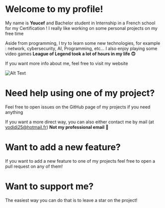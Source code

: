 # **Welcome to my profile!**

My name is **Youcef** and Bachelor student in Internship in a French school for my Certification !
I really like working on some personal projects on my free time

Aside from programming, I try to learn some new technologies, for example : network, cybersecurity, AI, Programming, etc... I also enjoy playing some video games **League of Legend took a lot of hours in my life :upside_down_face:**

If you want more info about me, feel free to visit my website


![Alt Text](https://media.giphy.com/media/QNagS57sbUws8/giphy.gif)

# **Need help using one of my project?**
Feel free to open issues on the GitHub page of my projects if you need anything

If you want a more direct way, you can also either contact me by mail (at yodidi25@hotmail.fr) **Not my professional email** 🙂

# **Want to add a new feature?**
If you want to add a new feature to one of my projects feel free to open a pull request on any of them!

# **Want to support me?**
The easiest way you can do that is to leave a star on the project!


